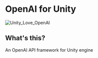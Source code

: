# OpenAI for Unity
![Unity_Love_OpenAI](https://github.com/YuQing-Ding/OpenAI-for-Unity/assets/69519674/13376bbc-72da-497f-9446-8bdb09acb9b1)
## What's this?
An OpenAI API framework for Unity engine

